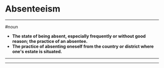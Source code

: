 # Absenteeism
---
#noun
- **The state of being absent, especially frequently or without good reason; the practice of an absentee.**
- **The practice of absenting oneself from the country or district where one's estate is situated.**
---
---
